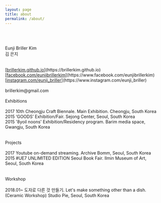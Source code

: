 ```yaml
---
layout: page
title: about
permalink: /about/
---
```

<br>
<br>
<br>
Eunji Briller Kim<br> 
김 은지<br>
<br>
<br>
[<U>brillerkim.github.io</U>](https://brillerkim.github.io)<br>
[<U>facebook.com/eunjibrillerkim</U>](https://www.facebook.com/eunjibrillerkim)<br>
[<U>instagram.com/eunji_briller</U>](https://www.instagram.com/eunji_briller)<br>
<br>
brillerkim@gmail.com
<br>
<br>
Exhibitions<br>
<br>
2017 10th Cheongju Craft Biennale. Main Exhibition. Cheongju, South Korea<br>
2015 ‘GOODS’ Exhibition/Fair. Sejong Center, Seoul, South Korea<br> 
2015 '8yoil noons' Exhibition/Residency program. Barim media space, Gwangju, South Korea<br>
<br>
<br>
Projects<br>
<br> 
2017 Youtube on-demand streaming. Archive Bomm, Seoul, South Korea<br> 
2015 #UE7 UNLIMITED EDITION Seoul Book Fair. Ilmin Museum of Art, Seoul, South Korea<br>
<br>
<br>
Workshop<br>
<br>
2018.01~ 도자로 다른 것 만들기. Let's make something other than a dish. (Ceramic Workshop) Studio Pie, Seoul, South Korea<br>
<br>
